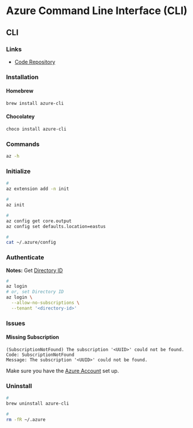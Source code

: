# Azure Command Line Interface (CLI)

## CLI

### Links

- [Code Repository](https://github.com/Azure/azure-cli)

### Installation

#### Homebrew

```sh
brew install azure-cli
```

#### Chocolatey

```sh
choco install azure-cli
```

### Commands

```sh
az -h
```

### Initialize

```sh
#
az extension add -n init

#
az init

#
az config get core.output
az config set defaults.location=eastus

#
cat ~/.azure/config
```

### Authenticate

**Notes:** Get [Directory ID](https://portal.azure.com/#settings/directory)

```sh
#
az login
# or, set Directory ID
az login \
  --allow-no-subscriptions \
  --tenant '<directory-id>'
```

### Issues

#### Missing Subscription

```log
(SubscriptionNotFound) The subscription '<UUID>' could not be found.
Code: SubscriptionNotFound
Message: The subscription '<UUID>' could not be found.
```

Make sure you have the [Azure Account](./account.md#usage) set up.

### Uninstall

```sh
#
brew uninstall azure-cli

#
rm -fR ~/.azure
```
